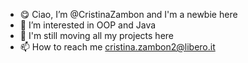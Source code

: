 - 😋 Ciao, I’m @CristinaZambon and I'm a newbie here 
- 👀 I’m interested in OOP and Java
- 📝 I'm still moving all my projects here
- 📫 How to reach me cristina.zambon2@libero.it

<!---
CristinaZambon/CristinaZambon is a ✨ special ✨ repository because its `README.md` (this file) appears on your GitHub profile.
You can click the Preview link to take a look at your changes.
--->
